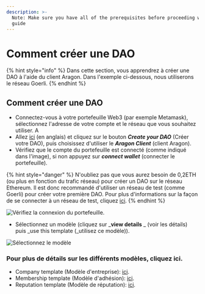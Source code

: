 ```yaml
---
description: >-
  Note: Make sure you have all of the prerequisites before proceeding with this
  guide
---
```


# Comment créer une DAO

{% hint style="info" %}
Dans cette section, vous apprendrez à créer une DAO à l'aide du client Aragon. Dans l'exemple ci-dessous, nous utiliserons le réseau Goerli.
{% endhint %}

## Comment créer une DAO

* Connectez-vous à votre portefeuille Web3 (par exemple Metamask), sélectionnez l'adresse de votre compte et le réseau que vous souhaitez utiliser. A
* Allez [ici](https://aragon.org) (en anglais) et cliquez sur le bouton _**Create your DAO**_ (Créer votre DAO), puis choisissez d'utiliser le _**Aragon Client**_ (client Aragon).&#x20;
* Vérifiez que le compte du portefeuille est connecté (comme indiqué dans l'image), si non appuyez sur _**connect wallet**_ (connecter le portefeuille).

{% hint style="danger" %}
N'oubliez pas que vous aurez besoin de 0,2ETH (ou plus en fonction du trafic réseau) pour créer un DAO sur le réseau Ethereum. Il est donc recommandé d'utiliser un réseau de test (comme Goerli) pour créer votre première DAO. Pour plus d'informations sur la façon de se connecter à un réseau de test, cliquez [ici](../../set-up-metamask/getting-started-with-rinkeby-testnet.md).
{% endhint %}

![Vérifiez la connexion du portefeuille.](<../../../.gitbook/assets/Schermata 2022-02-04 alle 18.42.46.png>)

* Sélectionnez un modèle (cliquez sur \_**view details** \_ (voir les détails) puis _use this template (_utilisez ce modèle)).

![Sélectionnez le modèle](<../../../.gitbook/assets/Schermata 2022-02-04 alle 18.41.40.png>)

### Pour plus de détails sur les différents modèles, cliquez ici.

* Company template (Modèle d'entreprise): [ici](use-company-template.md).
* Membership template (Modèle d'adhésion): [ici](use-membership-template.md).
* Reputation template (Modèle de réputation): [ici](page-1.md).
